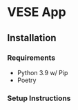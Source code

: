 # VESE App

## Installation

### Requirements

* Python 3.9 w/ Pip
* Poetry

### Setup Instructions

